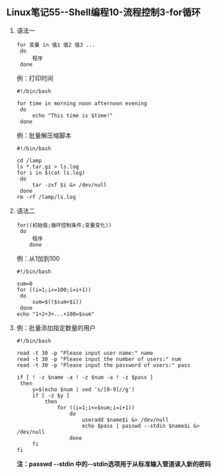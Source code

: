 ## Linux笔记55--Shell编程10-流程控制3-for循环

1. 语法一

   ```
   for 变量 in 值1 值2 值3 ...
   	do
   		程序
   	done
   ```

   例：打印时间

   ```
   #!/bin/bash
   
   for time in morning noon afternoon evening 
   	do
   		echo "This time is $time!"
   	done
   ```

   例：批量解压缩脚本

   ```
   #!/bin/bash
   
   cd /lamp
   ls *.tar.gz > ls.log
   for i in $(cat ls.log)
   	do 
   		tar -zxf $i &> /dev/null
   	done
   rm -rf /lamp/ls.log
   ```

2. 语法二

   ```
   for((初始值;循环控制条件;变量变化))
   	do
   		程序
       done
   ```

   例：从1加到100

   ```
   #!/bin/bash
   
   sum=0
   for ((i=1;i<=100;i=i+1))
   	do
   		sum=$(($sum+$i))
   	done
   echo "1+2+3+...+100=$sum"
   ```

3. 例：批量添加指定数量的用户

   ```
   #!/bin/bash
   
   read -t 30 -p "Please input user name:" name
   read -t 30 -p "Please input the number of users:" num
   read -t 30 -p "Please input the password of users:" pass
   
   if [ ! -z $name -a ! -z $num -a ! -z $pass ]
   	then
   		y=$(echo $num | sed 's/[0-9]//g')
   		if [ -z $y ]
   			then
   				for ((i=1;i<=$num;i=i+1))
   					do
   						useradd $name$i &> /dev/null
   						echo $pass | passwd --stdin $name$i &> /dev/null
   					done
   		fi
   fi
   ```

   **注：passwd --stdin 中的--stdin选项用于从标准输入管道读入新的密码**

   